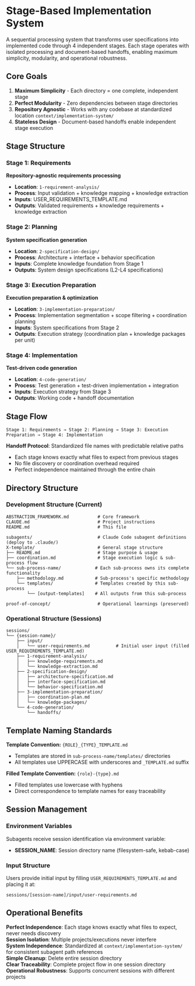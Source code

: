 # Stage-Based Implementation System

A sequential processing system that transforms user specifications into implemented code through 4 independent stages. Each stage operates with isolated processing and document-based handoffs, enabling maximum simplicity, modularity, and operational robustness.

## Core Goals

1. **Maximum Simplicity** - Each directory = one complete, independent stage
2. **Perfect Modularity** - Zero dependencies between stage directories  
3. **Repository Agnostic** - Works with any codebase at standardized location `context/implementation-system/`
4. **Stateless Design** - Document-based handoffs enable independent stage execution

## Stage Structure

### Stage 1: Requirements 
**Repository-agnostic requirements processing**
- **Location**: `1-requirement-analysis/`
- **Process**: Input validation + knowledge mapping + knowledge extraction  
- **Inputs**: USER_REQUIREMENTS_TEMPLATE.md
- **Outputs**: Validated requirements + knowledge requirements + knowledge extraction

### Stage 2: Planning 
**System specification generation**
- **Location**: `2-specification-design/`
- **Process**: Architecture + interface + behavior specification
- **Inputs**: Complete knowledge foundation from Stage 1
- **Outputs**: System design specifications (L2-L4 specifications)

### Stage 3: Execution Preparation 
**Execution preparation & optimization** 
- **Location**: `3-implementation-preparation/`
- **Process**: Implementation segmentation + scope filtering + coordination planning
- **Inputs**: System specifications from Stage 2
- **Outputs**: Execution strategy (coordination plan + knowledge packages per unit)

### Stage 4: Implementation 
**Test-driven code generation**
- **Location**: `4-code-generation/`
- **Process**: Test generation + test-driven implementation + integration
- **Inputs**: Execution strategy from Stage 3
- **Outputs**: Working code + handoff documentation

## Stage Flow

```
Stage 1: Requirements → Stage 2: Planning → Stage 3: Execution Preparation → Stage 4: Implementation
```

**Handoff Protocol**: Standardized file names with predictable relative paths
- Each stage knows exactly what files to expect from previous stages
- No file discovery or coordination overhead required
- Perfect independence maintained through the entire chain

## Directory Structure

### Development Structure (Current)
```
ABSTRACTION_FRAMEWORK.md           # Core framework
CLAUDE.md                          # Project instructions  
README.md                          # This file

subagents/                         # Claude Code subagent definitions (deploy to .claude/)
X-template/                        # General stage structure  
├── README.md                      # Stage purpose & usage
├── coordination.md                # Stage execution logic & sub-process flow
└── sub-process-name/             # Each sub-process owns its complete functionality
    ├── methodology.md            # Sub-process's specific methodology
    └── templates/                # Templates created by this sub-process
        └── [output-templates]    # All outputs from this sub-process

proof-of-concept/                  # Operational learnings (preserved)
```

### Operational Structure (Sessions)
```
sessions/
└── {session-name}/
    ├── input/
    │   └── user-requirements.md          # Initial user input (filled USER_REQUIREMENTS_TEMPLATE.md)
    ├── 1-requirement-analysis/
    │   ├── knowledge-requirements.md
    │   └── knowledge-extraction.md
    ├── 2-specification-design/
    │   ├── architecture-specification.md
    │   ├── interface-specification.md
    │   └── behavior-specification.md
    ├── 3-implementation-preparation/
    │   ├── coordination-plan.md
    │   └── knowledge-packages/
    └── 4-code-generation/
        └── handoffs/
```

## Template Naming Standards

**Template Convention:** `{ROLE}_{TYPE}_TEMPLATE.md`
- Templates are stored in `sub-process-name/templates/` directories
- All templates use UPPERCASE with underscores and `_TEMPLATE.md` suffix

**Filled Template Convention:** `{role}-{type}.md`
- Filled templates use lowercase with hyphens
- Direct correspondence to template names for easy traceability

## Session Management

### Environment Variables
Subagents receive session identification via environment variable:
- **SESSION_NAME**: Session directory name (filesystem-safe, kebab-case)

### Input Structure
Users provide initial input by filling `USER_REQUIREMENTS_TEMPLATE.md` and placing it at:
```
sessions/[session-name]/input/user-requirements.md
```

## Operational Benefits

**Perfect Independence**: Each stage knows exactly what files to expect, never needs discovery  
**Session Isolation**: Multiple projects/executions never interfere  
**System Independence**: Standardized at `context/implementation-system/` for consistent subagent path references  
**Simple Cleanup**: Delete entire session directory  
**Clear Traceability**: Complete project flow in one session directory  
**Operational Robustness**: Supports concurrent sessions with different projects
